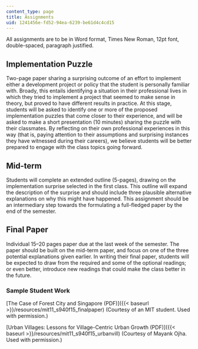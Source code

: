 ```yaml
---
content_type: page
title: Assignments
uid: 1241456e-fd52-94ea-6239-be61d4c4cd15
---
```


All assignments are to be in Word format, Times New Roman, 12pt font, double-spaced, paragraph justified.

Implementation Puzzle
---------------------

Two-page paper sharing a surprising outcome of an effort to implement either a development project or policy that the student is personally familiar with. Broady, this entails identifying a situation in their professional lives in which they tried to implement a project that seemed to make sense in theory, but proved to have different results in practice. At this stage, students will be asked to identify one or more of the proposed implementation puzzles that come closer to their experience, and will be asked to make a short presentation (10 minutes) sharing the puzzle with their classmates. By reflecting on their own professional experiences in this way (that is, paying attention to their assumptions and surprising instances they have witnessed during their careers), we believe students will be better prepared to engage with the class topics going forward.

Mid-term
--------

Students will complete an extended outline (5-pages), drawing on the implementation surprise selected in the first class. This outline will expand the description of the surprise and should include three plausible alternative explanations on why this might have happened. This assignment should be an intermediary step towards the formulating a full-fledged paper by the end of the semester.

Final Paper
-----------

Individual 15–20 pages paper due at the last week of the semester. The paper should be built on the mid-term paper, and focus on one of the three potential explanations given earlier. In writing their final paper, students will be expected to draw from the required and some of the optional readings; or even better, introduce new readings that could make the class better in the future.

### Sample Student Work

[The Case of Forest City and Singapore (PDF)]({{< baseurl >}}/resources/mit11_s940f15_finalpaper) (Courtesy of an MIT student. Used with permission.)

[Urban Villages: Lessons for Village-Centric Urban Growth (PDF)]({{< baseurl >}}/resources/mit11_s940f15_urbanvill) (Courtesy of Mayank Ojha. Used with permission.)